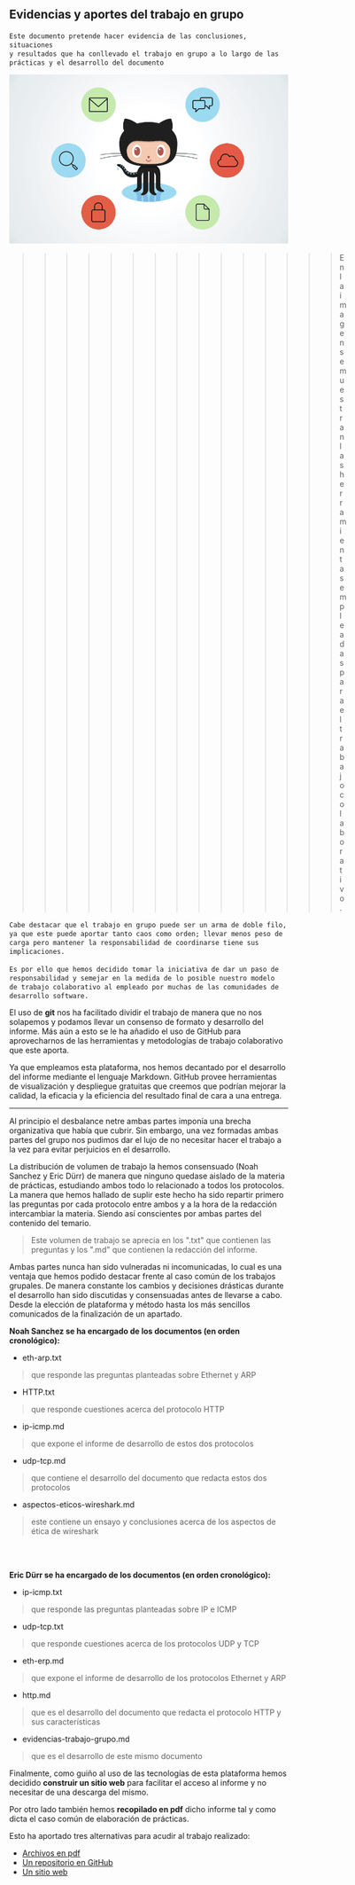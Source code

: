 ## Evidencias y aportes del trabajo en grupo

    Este documento pretende hacer evidencia de las conclusiones, situaciones
    y resultados que ha conllevado el trabajo en grupo a lo largo de las
    prácticas y el desarrollo del documento


![head image](images/github.png "imagen que refleja la suite usada para el desarrollo")
>>>>>>>>>>>>>>> En la imagen se muestran las herramientas empleadas para el trabajo colaborativo.


    Cabe destacar que el trabajo en grupo puede ser un arma de doble filo,
    ya que este puede aportar tanto caos como orden; llevar menos peso de
    carga pero mantener la responsabilidad de coordinarse tiene sus implicaciones.

    Es por ello que hemos decidido tomar la iniciativa de dar un paso de
    responsabilidad y semejar en la medida de lo posible nuestro modelo
    de trabajo colaborativo al empleado por muchas de las comunidades de 
    desarrollo software.

El uso de **git** nos ha facilitado dividir el trabajo de manera que no nos
solapemos y podamos llevar un consenso de formato y desarrollo del informe. 
Más aún a esto se le ha añadido el uso de GitHub para aprovecharnos de las 
herramientas y metodologías de trabajo colaborativo que este aporta.


Ya que empleamos esta plataforma, nos hemos decantado por el desarrollo del
informe mediante el lenguaje Markdown. GitHub provee herramientas de 
visualización y despliegue gratuitas que creemos que podrían mejorar la calidad,
la eficacia y la eficiencia del resultado final de cara a una entrega.

***

Al principio el desbalance netre ambas partes imponía una brecha organizativa que 
había que cubrir. Sin embargo, una vez formadas ambas partes del grupo nos pudimos
dar el lujo de no necesitar hacer el trabajo a la vez para evitar perjuicios en el
desarrollo.

La distribución de volumen de trabajo la hemos consensuado (Noah Sanchez y Eric Dürr)
de manera que ninguno quedase aislado de la materia de prácticas, estudiando ambos
todo lo relacionado a todos los protocolos. La manera que hemos hallado de suplir este
hecho ha sido repartir primero las preguntas por cada protocolo entre ambos y a la hora
de la redacción intercambiar la materia. Siendo así conscientes por ambas partes del 
contenido del temario.

> Este volumen de trabajo se aprecia en los ".txt" que contienen las preguntas y los ".md"
> que contienen la redacción del informe.

Ambas partes nunca han sido vulneradas ni incomunicadas, lo cual es una ventaja que hemos 
podido destacar frente al caso común de los trabajos grupales. De manera constante los
cambios y decisiones drásticas durante el desarrollo han sido discutidas y consensuadas 
antes de llevarse a cabo. Desde la elección de plataforma y método hasta los más 
sencillos comunicados de la finalización de un apartado.

**Noah Sanchez se ha encargado de los documentos (en orden cronológico):**

- eth-arp.txt
> que responde las preguntas planteadas sobre Ethernet y ARP
- HTTP.txt
> que responde cuestiones acerca del protocolo HTTP
- ip-icmp.md
> que expone el informe de desarrollo de estos dos protocolos
- udp-tcp.md
> que contiene el desarrollo del documento que redacta estos dos protocolos 
- aspectos-eticos-wireshark.md
> este contiene un ensayo y conclusiones acerca de los aspectos de ética de wireshark

<br>
<br>

**Eric Dürr se ha encargado de los documentos (en orden cronológico):**
- ip-icmp.txt
> que responde las preguntas planteadas sobre IP e ICMP
- udp-tcp.txt
> que responde cuestiones acerca de los protocolos UDP y TCP
- eth-erp.md
> que expone el informe de desarrollo de los protocolos Ethernet y ARP
- http.md
> que es el desarrollo del documento que redacta el protocolo HTTP y sus características 
- evidencias-trabajo-grupo.md
> que es el desarrollo de este mismo documento



Finalmente, como guiño al uso de las tecnologías de esta plataforma hemos decidido 
**construir un sitio web** para facilitar el acceso al informe y no necesitar de una descarga 
del mismo.

Por otro lado también hemos **recopilado en pdf** dicho informe tal y como dicta el caso
común de elaboración de prácticas. 

Esto ha aportado tres alternativas para acudir al trabajo realizado:

- [Archivos en pdf](./informe_pdf)
- [Un repositorio en GitHub](https://github.com/EricDS-INFO/RSD-INFORME-1/) 
- [Un sitio web](https://ericds-info.github.io/RSD-INFORME-1/)
